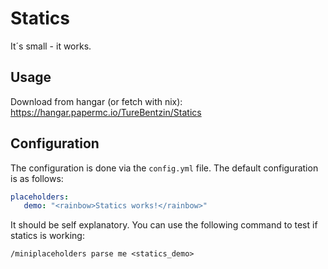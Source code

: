 # Statics
It´s small - it works. 

## Usage

Download from hangar (or fetch with nix):
https://hangar.papermc.io/TureBentzin/Statics

## Configuration
The configuration is done via the `config.yml` file. The default configuration is as follows:

```yaml
placeholders:
   demo: "<rainbow>Statics works!</rainbow>"
```
It should be self explanatory.
You can use the following command to test if statics is working:
```
/miniplaceholders parse me <statics_demo>
```
